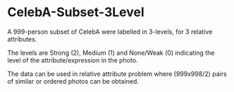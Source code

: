 # CelebA-Subset-3Level

A 999-person subset of CelebA were labelled in 3-levels, for 3 relative attributes. 

The levels are Strong (2), Medium (1) and None/Weak (0) indicating the level of the attribute/expression in the photo.

The data can be used in relative attribute problem where (999x998/2) pairs of similar or ordered photos can be obtained. 

